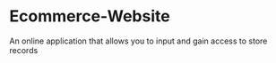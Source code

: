 # Ecommerce-Website
An online application that allows you to input and gain access to store records 
